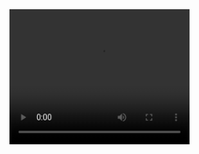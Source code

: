 <video width="320" height="240" controls>
  <source src="Rick-Astley-Never-Gonna-Give-You-Up-Video-1.m4v" type="video/mp4">
</video>
